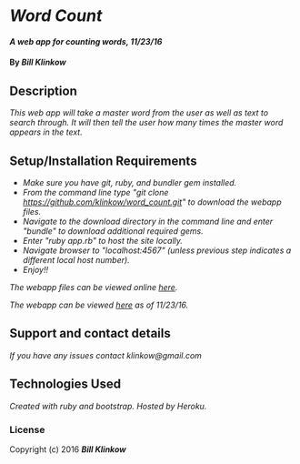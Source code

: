 # _Word Count_

#### _A web app for counting words, 11/23/16_

#### By _**Bill Klinkow**_

## Description

_This web app will take a master word from the user as well as text to search through.  It will then tell the user how many times the master word appears in the text._

## Setup/Installation Requirements

* _Make sure you have git, ruby, and bundler gem installed._
* _From the command line type "git clone https://github.com/klinkow/word_count.git" to download the webapp files._
* _Navigate to the download directory in the command line and enter "bundle" to download additional required gems._
* _Enter "ruby app.rb" to host the site locally._
* _Navigate browser to "localhost:4567" (unless previous step indicates a different local host number)._
* _Enjoy!!_

_The webapp files can be viewed online [here](https://github.com/klinkow/word_count)._

_The webapp can be viewed [here](https://blooming-eyrie-62934.herokuapp.com/) as of 11/23/16._

## Support and contact details

_If you have any issues contact klinkow@gmail.com_

## Technologies Used

_Created with ruby and bootstrap.  Hosted by Heroku._

### License

Copyright (c) 2016 **_Bill Klinkow_**
